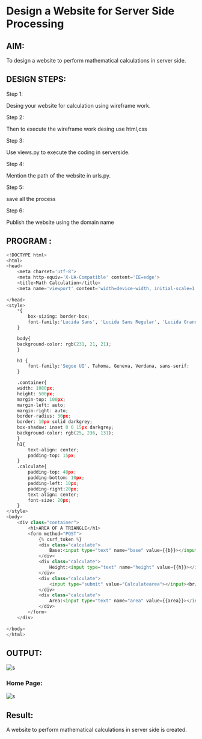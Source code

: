 # Design a Website for Server Side Processing

## AIM:
To design a website to perform mathematical calculations in server side.

## DESIGN STEPS:

Step 1:

Desing your website for calculation using wireframe work.

Step 2:

Then to execute the wireframe work desing use html,css

Step 3:

Use views.py to execute the coding in serverside.

Step 4:

Mention the path of the website in urls.py.

Step 5:

save all the process

Step 6:

Publish the website using the domain name


## PROGRAM :
```python
<!DOCTYPE html>
<html>
<head>
    <meta charset='utf-8'>
    <meta http-equiv='X-UA-Compatible' content='IE=edge'>
    <title>Math Calculation</title>
    <meta name='viewport' content='width=device-width, initial-scale=1'>
    
</head>
<style>
    *{
        box-sizing: border-box;
        font-family:'Lucida Sans', 'Lucida Sans Regular', 'Lucida Grande', 'Lucida Sans Unicode', Geneva, Verdana, sans-serif
    }

    body{
    background-color: rgb(231, 21, 21);
    }

    h1 {
        font-family:'Segoe UI', Tahoma, Geneva, Verdana, sans-serif;
    }

    .container{
    width: 1080px;
    height: 500px;
    margin-top: 100px;
    margin-left: auto;
    margin-right: auto;
    border-radius: 30px;
    border: 10px solid darkgrey;
    box-shadow: inset 0 0 15px darkgrey;
    background-color: rgb(25, 236, 131);
    }
    h1{
        text-align: center;
        padding-top: 15px;
    }
    .calculate{
        padding-top: 40px;
        padding-bottom: 10px;
        padding-left: 10px;
        padding-right:20px;
        text-align: center;
        font-size: 20px;
    }
</style>
<body>
    <div class="container">
        <h1>AREA OF A TRIANGLE</h1>
        <form method="POST">
            {% csrf_token %}
            <div class="calculate"> 
                Base:<input type="text" name="base" value={{b}}></input><br/>
            </div>
            <div class="calculate">
                Height:<input type="text" name="height" value={{h}}></input><br/>
            </div>
            <div class="calculate">
                <input type="submit" value="Calculatearea"></input><br/>
            </div>
            <div class="calculate">
                Area:<input type="text" name="area" value={{area}}></input>
            </div>
        </form>
    </div>
    
</body>
</html>
```

## OUTPUT:
![s](https://github.com/Praveen22042005/serversideprocessing/assets/112475766/99fc7e9d-3197-4499-a54a-a2d23511475a)


### Home Page:
![s](https://github.com/Praveen22042005/serversideprocessing/assets/112475766/98692eb3-0caf-4744-b2f4-5573a06805c7)


## Result:

A website to perform mathematical calculations in server side is created.

